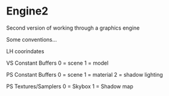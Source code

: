 # Engine2
Second version of working through a graphics engine

Some conventions...

LH coorindates

VS Constant Buffers
0 = scene
1 = model

PS Constant Buffers
0 = scene
1 = material
2 = shadow lighting

PS Textures/Samplers
0 = Skybox
1 = Shadow map
